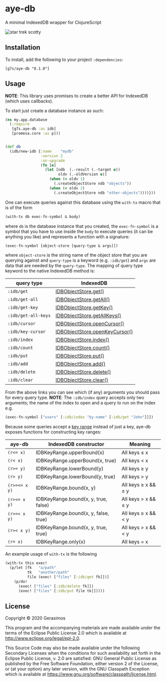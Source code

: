 # aye-db

A minimal IndexedDB wrapper for ClojureScript

![star trek scotty](https://i.imgflip.com/3ss1qk.jpg)


## Installation

To install, add the following to your project `:dependencies`:

    [g7s/aye-db "0.1.0"]


## Usage

**NOTE**: This library uses promises to create a better API for IndexedDB (which uses callbacks).

To start just create a database instance as such:


```clojure
(ns my.app.database
  (:require
   [g7s.aye-db :as idb]
   [promesa.core :as p]))


(def db
  (idb/new-idb {:name    "mydb"
                :version 2
                :on-upgrade
                (fn [e]
                  (let [ndb  (.-result (.-target e))
                        oldv (.-oldVersion e)]
                    (when (< oldv 1)
                      (.createObjectStore ndb "objects"))
                    (when (< oldv 2)
                      (.createObjectStore ndb "other-objects"))))}))
```


One can execute queries against this database using the `with-tx` macro that is of the form

```clojure
(with-tx db exec-fn-symbol & body)
```

where `db` is the database instance that you created, the `exec-fn-symbol` is a symbol that you have
to use inside the `body` to execute queries (it can be anything you like) and represents a function with
a signature:

```clojure
(exec-fn-symbol [object-store [query-type & args]])
```


where `object-store` is the string name of the object store that you are querying against and `query-type`
is a keyword (e.g. `:idb/get`) and `args` are data that are needed by the `query-type`. The mapping of
query type keyword to the native IndexedDB method is:

| query type    | IndexedDB     |
| ------------- |---------------|
| `:idb/get` | [IDBObjectStore.get()](https://developer.mozilla.org/en-US/docs/Web/API/IDBObjectStore/get)|
| `:idb/get-all` | [IDBObjectStore.getAll()](https://developer.mozilla.org/en-US/docs/Web/API/IDBObjectStore/getAll)|
| `:idb/get-key`  | [IDBObjectStore.getKey()](https://developer.mozilla.org/en-US/docs/Web/API/IDBObjectStore/getKey)|
| `:idb/get-all-keys` | [IDBObjectStore.getAllKeys()](https://developer.mozilla.org/en-US/docs/Web/API/IDBObjectStore/getAllKeys)|
| `:idb/cursor` | [IDBObjectStore.openCursor()](https://developer.mozilla.org/en-US/docs/Web/API/IDBObjectStore/openCursor)|
| `:idb/key-cursor` | [IDBObjectStore.openKeyCursor()](https://developer.mozilla.org/en-US/docs/Web/API/IDBObjectStore/openKeyCursor)|
| `:idb/index` | [IDBObjectStore.index()](https://developer.mozilla.org/en-US/docs/Web/API/IDBObjectStore/index)|
| `:idb/count` | [IDBObjectStore.count()](https://developer.mozilla.org/en-US/docs/Web/API/IDBObjectStore/count)|
| `:idb/put` | [IDBObjectStore.put()](https://developer.mozilla.org/en-US/docs/Web/API/IDBObjectStore/put)|
| `:idb/add` | [IDBObjectStore.add()](https://developer.mozilla.org/en-US/docs/Web/API/IDBObjectStore/add)|
| `:idb/delete` | [IDBObjectStore.delete()](https://developer.mozilla.org/en-US/docs/Web/API/IDBObjectStore/delete)|
| `:idb/clear` | [IDBObjectStore.clear()](https://developer.mozilla.org/en-US/docs/Web/API/IDBObjectStore/clear)|

From the above links you can see which (if any) arguments you should pass for every query type.
**NOTE**: The `:idb/index` query accepts only two arguments; the name of the index to open and a query to run on the index e.g.

```clojure
(exec-fn-symbol ["users" [:idb/index "by-name" [:idb/get "John"]]])
```

Because some queries accept a [key range](https://developer.mozilla.org/en-US/docs/Web/API/IDBKeyRange) instead of just a key, aye-db exposes functions for constructing key ranges:

| aye-db | IndexedDB constructor | Meaning |
|--------------|-----------------------|---------|
| `(r<= x)` | IDBKeyRange.upperBound(x) | All keys ≤ x |
| `(r< x)` | IDBKeyRange.upperBound(x, true) | All keys < x |
| `(r>= y)` | IDBKeyRange.lowerBound(y) | All keys ≥ y |
| `(r> y)` | IDBKeyRange.lowerBound(y, true) | All keys > y |
| `(r>=<= x y)` | IDBKeyRange.bound(x, y) | All keys ≥ x && ≤ y |
| `(r><= x y)` | IDBKeyRange.bound(x, y, true, false) | All keys > x && ≤ y |
| `(r>=< x y)` | IDBKeyRange.bound(x, y, false, true) | All keys ≥ x && < y |
| `(r>< x y)` | IDBKeyRange.bound(x, y, true, true) | All keys > x && < y |
| `(r= x)` | IDBKeyRange.only(x) | All keys = x |

An example usage of `with-tx` is the following

```clojure
(with-tx this exec!
  (p/let [fk   "a/path"
          tk   "another/path"
          file (exec! ["files" [:idb/get fk]])]
    (p/do!
      (exec! ["files" [:idb/delete fk]])
      (exec! ["files" [:idb/put file tk]]))))
```


## License

Copyright © 2020 Gerasimos

This program and the accompanying materials are made available under the
terms of the Eclipse Public License 2.0 which is available at
http://www.eclipse.org/legal/epl-2.0.

This Source Code may also be made available under the following Secondary
Licenses when the conditions for such availability set forth in the Eclipse
Public License, v. 2.0 are satisfied: GNU General Public License as published by
the Free Software Foundation, either version 2 of the License, or (at your
option) any later version, with the GNU Classpath Exception which is available
at https://www.gnu.org/software/classpath/license.html.
